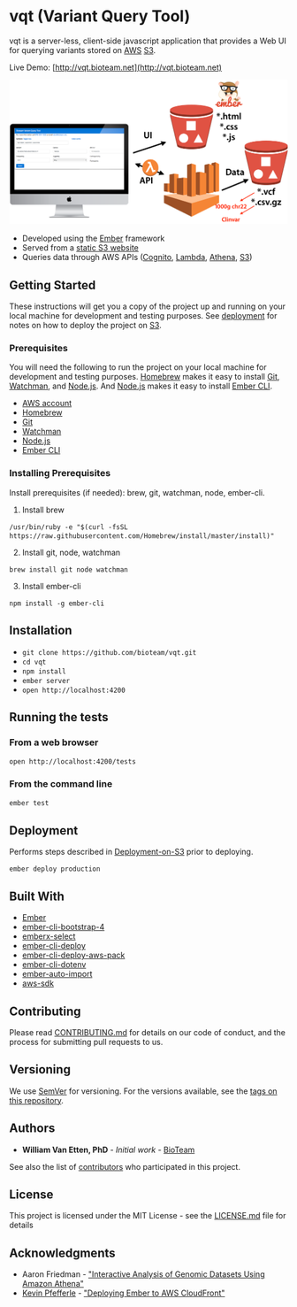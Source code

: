 # vqt (Variant Query Tool)

vqt is a server-less, client-side javascript application that provides a Web UI for querying variants stored on [AWS](https://aws.amazon.com) [S3](https://aws.amazon.com/s3/).

Live Demo: [http://vqt.bioteam.net](http://vqt.bioteam.net)

![Serverless](https://raw.githubusercontent.com/bioteam/vqt/assets/serverless.png)

* Developed using the [Ember](https://www.emberjs.com) framework
* Served from a [static S3 website](https://docs.aws.amazon.com/AmazonS3/latest/dev/WebsiteHosting.html)
* Queries data through AWS APIs ([Cognito](https://aws.amazon.com/cognito/), [Lambda](https://aws.amazon.com/lambda/), [Athena](https://aws.amazon.com/athena/), [S3](https://aws.amazon.com/s3/))

## Getting Started

These instructions will get you a copy of the project up and running on your local machine for development and testing purposes. See [deployment](#deployment) for notes on how to deploy the project on [S3](https://aws.amazon.com/s3/).

### Prerequisites

You will need the following to run the project on your local machine for development and testing purposes. [Homebrew](https://git-scm.com/) makes it easy to install [Git](https://git-scm.com/), [Watchman](https://facebook.github.io/watchman/), and [Node.js](https://nodejs.org/). And [Node.js](https://nodejs.org/) makes it easy to install [Ember CLI](https://ember-cli.com/).

* [AWS account](https://aws.amazon.com)
* [Homebrew](https://git-scm.com/)
* [Git](https://git-scm.com/)
* [Watchman](https://facebook.github.io/watchman/)
* [Node.js](https://nodejs.org/)
* [Ember CLI](https://ember-cli.com/)

### Installing Prerequisites

Install prerequisites (if needed): brew, git, watchman, node, ember-cli.

1. Install brew
```
/usr/bin/ruby -e "$(curl -fsSL https://raw.githubusercontent.com/Homebrew/install/master/install)"
```

2. Install git, node, watchman
```
brew install git node watchman
```

3. Install ember-cli
```
npm install -g ember-cli
```

## Installation

* `git clone https://github.com/bioteam/vqt.git`
* `cd vqt`
* `npm install`
* `ember server`
* `open http://localhost:4200`

## Running the tests

### From a web browser

```
open http://localhost:4200/tests
```

### From the command line

```
ember test
```

## Deployment

Performs steps described in [Deployment-on-S3](../../wiki/Deployment-on-S3) prior to deploying.

```
ember deploy production
```

## Built With

* [Ember](https://www.emberjs.com)
* [ember-cli-bootstrap-4](https://github.com/kaermorchen/ember-cli-bootstrap-4)
* [emberx-select](https://github.com/thefrontside/emberx-select)
* [ember-cli-deploy](http://ember-cli-deploy.com)
* [ember-cli-deploy-aws-pack](https://github.com/kpfefferle/ember-cli-deploy-aws-pack)
* [ember-cli-dotenv](https://github.com/fivetanley/ember-cli-dotenv)
* [ember-auto-import](https://github.com/ef4/ember-auto-import)
* [aws-sdk](https://www.npmjs.com/package/aws-sdk)

## Contributing

Please read [CONTRIBUTING.md](CONTRIBUTING.md) for details on our code of conduct, and the process for submitting pull requests to us.

## Versioning

We use [SemVer](http://semver.org/) for versioning. For the versions available, see the [tags on this repository](https://github.com/bioteam/vqt/tags). 

## Authors

* **William Van Etten, PhD** - *Initial work* - [BioTeam](https://bioteam.net)

See also the list of [contributors](https://github.com/bioteam/vqt/contributors) who participated in this project.

## License

This project is licensed under the MIT License - see the [LICENSE.md](LICENSE.md) file for details

## Acknowledgments

* Aaron Friedman - ["Interactive Analysis of Genomic Datasets Using Amazon Athena"](https://aws.amazon.com/blogs/big-data/interactive-analysis-of-genomic-datasets-using-amazon-athena/)
* [Kevin Pfefferle](http://twitter.com/kpfefferle) - ["Deploying Ember to AWS CloudFront"](http://blog.testdouble.com/posts/2015-11-03-deploying-ember-to-aws-cloudfront-using-ember-cli-deploy)
